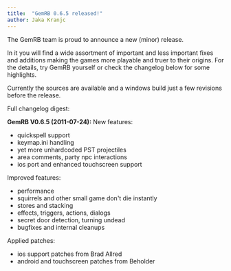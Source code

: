```yaml
---
title:  "GemRB 0.6.5 released!"
author: Jaka Kranjc
---
```


The GemRB team is proud to announce a new (minor) release.

In it you will find a wide assortment of important and less important fixes and additions making
the games more playable and truer to their origins. For the details, try GemRB yourself or check
the changelog below for some highlights.

Currently the sources are available and a windows build just a few revisions before the release.

Full changelog digest:

**GemRB V0.6.5 (2011-07-24):**
New features:
- quickspell support
- keymap.ini handling
- yet more unhardcoded PST projectiles
- area comments, party npc interactions
- ios port and enhanced touchscreen support

Improved features:
- performance
- squirrels and other small game don't die instantly
- stores and stacking
- effects, triggers, actions, dialogs
- secret door detection, turning undead
- bugfixes and internal cleanups

Applied patches:
- ios support patches from Brad Allred
- android and touchscreen patches from Beholder
